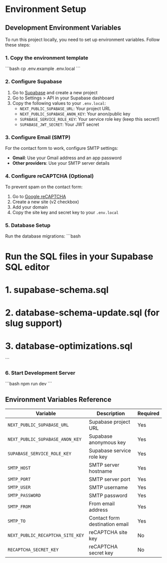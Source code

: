 # Environment Setup

## Development Environment Variables

To run this project locally, you need to set up environment variables. Follow these steps:

### 1. Copy the environment template
\`\`\`bash
cp .env.example .env.local
\`\`\`

### 2. Configure Supabase
1. Go to [Supabase](https://supabase.com) and create a new project
2. Go to Settings > API in your Supabase dashboard
3. Copy the following values to your `.env.local`:
   - `NEXT_PUBLIC_SUPABASE_URL`: Your project URL
   - `NEXT_PUBLIC_SUPABASE_ANON_KEY`: Your anon/public key
   - `SUPABASE_SERVICE_ROLE_KEY`: Your service role key (keep this secret!)
   - `SUPABASE_JWT_SECRET`: Your JWT secret

### 3. Configure Email (SMTP)
For the contact form to work, configure SMTP settings:
- **Gmail**: Use your Gmail address and an app password
- **Other providers**: Use your SMTP server details

### 4. Configure reCAPTCHA (Optional)
To prevent spam on the contact form:
1. Go to [Google reCAPTCHA](https://www.google.com/recaptcha/)
2. Create a new site (v2 checkbox)
3. Add your domain
4. Copy the site key and secret key to your `.env.local`

### 5. Database Setup
Run the database migrations:
\`\`\`bash
# Run the SQL files in your Supabase SQL editor
# 1. supabase-schema.sql
# 2. database-schema-update.sql (for slug support)
# 3. database-optimizations.sql
\`\`\`

### 6. Start Development Server
\`\`\`bash
npm run dev
\`\`\`

## Environment Variables Reference

| Variable | Description | Required |
|----------|-------------|----------|
| `NEXT_PUBLIC_SUPABASE_URL` | Supabase project URL | Yes |
| `NEXT_PUBLIC_SUPABASE_ANON_KEY` | Supabase anonymous key | Yes |
| `SUPABASE_SERVICE_ROLE_KEY` | Supabase service role key | Yes |
| `SMTP_HOST` | SMTP server hostname | Yes |
| `SMTP_PORT` | SMTP server port | Yes |
| `SMTP_USER` | SMTP username | Yes |
| `SMTP_PASSWORD` | SMTP password | Yes |
| `SMTP_FROM` | From email address | Yes |
| `SMTP_TO` | Contact form destination email | Yes |
| `NEXT_PUBLIC_RECAPTCHA_SITE_KEY` | reCAPTCHA site key | No |
| `RECAPTCHA_SECRET_KEY` | reCAPTCHA secret key | No |
